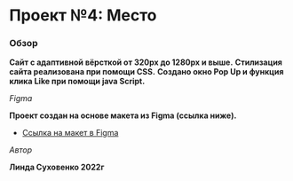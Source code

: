 # Проект №4: Место

### Обзор
**Сайт с адаптивной вёрсткой от 320px до 1280px и выше.**
**Стилизация сайта реализована при помощи CSS.**
**Создано окно Pop Up и функция клика Like при помощи java Script.**

*Figma*

**Проект создан на основе макета из Figma (ссылка ниже).**
* [Ссылка на макет в Figma](https://www.figma.com/file/2cn9N9jSkmxD84oJik7xL7/JavaScript.-Sprint-4?node-id=0%3A1)

*Автор*

**Линда Суховенко 2022г**